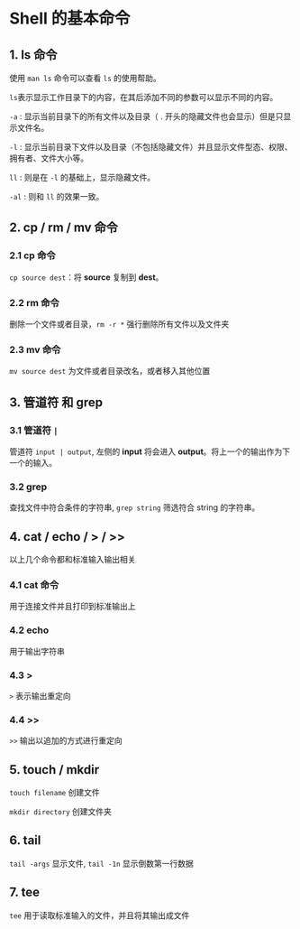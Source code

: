 # Shell 的基本命令
## 1. ls 命令

使用 `man ls` 命令可以查看 `ls` 的使用帮助。

`ls`表示显示工作目录下的内容，在其后添加不同的参数可以显示不同的内容。

`-a` : 显示当前目录下的所有文件以及目录（ . 开头的隐藏文件也会显示）但是只显示文件名。

`-l` : 显示当前目录下文件以及目录（不包括隐藏文件）并且显示文件型态、权限、拥有者、文件大小等。

`ll` : 则是在 `-l` 的基础上，显示隐藏文件。

`-al` : 则和 `ll` 的效果一致。

## 2. cp / rm / mv 命令
### 2.1 cp 命令
`cp source dest`：将 **source** 复制到 **dest**。

### 2.2 rm 命令
删除一个文件或者目录，`rm -r *` 强行删除所有文件以及文件夹

### 2.3 mv 命令
`mv source dest` 为文件或者目录改名，或者移入其他位置

## 3. 管道符 和 grep
### 3.1 管道符 `|`
管道符 `input | output`, 左侧的 **input** 将会进入 **output**。将上一个的输出作为下一个的输入。
### 3.2 grep 
查找文件中符合条件的字符串, `grep string` 筛选符合 string 的字符串。

## 4. cat / echo / > / >> 
以上几个命令都和标准输入输出相关
### 4.1 cat 命令
用于连接文件并且打印到标准输出上
### 4.2 echo 
用于输出字符串
### 4.3 >
`>` 表示输出重定向
### 4.4 >>
`>>` 输出以追加的方式进行重定向

## 5. touch / mkdir
`touch filename` 创建文件

`mkdir directory` 创建文件夹
## 6. tail 
`tail -args` 显示文件, `tail -1n` 显示倒数第一行数据

## 7. tee
`tee` 用于读取标准输入的文件，并且将其输出成文件

